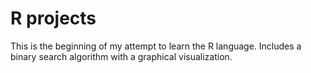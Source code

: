# R projects
This is the beginning of my attempt to learn the R language.
Includes a binary search algorithm with a graphical visualization.
